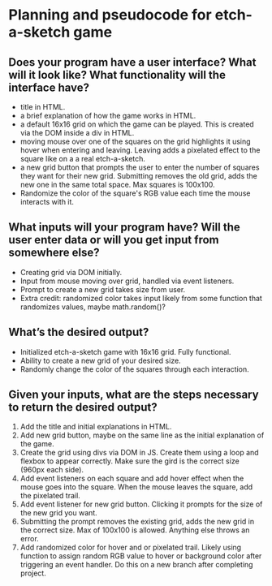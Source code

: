 # Planning and pseudocode for etch-a-sketch game
## Does your program have a user interface? What will it look like? What functionality will the interface have?
- title in HTML. 
- a brief explanation of how the game works in HTML. 
- a default 16x16 grid on which the game can be played. This is created via the DOM inside a div in HTML. 
- moving mouse over one of the squares on the grid highlights it using hover when entering and leaving. Leaving adds a pixelated effect to the square like on a a real etch-a-sketch. 
- a  new grid button that prompts the user to enter the number of squares they want for their new grid. Submitting removes the old grid, adds the new one in the same total space. Max squares is 100x100.
- Randomize the color of the square's RGB value each time the mouse interacts with it.
## What inputs will your program have? Will the user enter data or will you get input from somewhere else?
- Creating grid via DOM initially. 
- Input from mouse moving over grid, handled via event listeners. 
- Prompt to create a new grid takes size from user. 
- Extra credit: randomized color takes input likely from some function that randomizes values, maybe math.random()?
## What’s the desired output?
- Initialized etch-a-sketch game with 16x16 grid. Fully functional. 
- Ability to create a new grid of your desired size. 
- Randomly change the color of the squares through each interaction. 
## Given your inputs, what are the steps necessary to return the desired output?
1. Add the title and initial explanations in HTML. 
2. Add new grid button, maybe on the same line as the initial explanation of the game. 
3. Create the grid using divs via DOM in JS. Create them using a loop and flexbox to appear correctly. Make sure the gird is the correct size (960px each side). 
4. Add event listeners on each square and add hover effect when the mouse goes into the square. When the mouse leaves the square, add the pixelated trail. 
5. Add event listener for new grid button. Clicking it prompts for the size of the new grid you want. 
6. Submitting the prompt removes the existing grid, adds the new grid in the correct size. Max of 100x100 is allowed. Anything else throws an error. 
7. Add randomized color for hover and or pixelated trail. Likely using function to assign random RGB value to hover or background color after triggering an event handler. Do this on a new branch after completing project. 